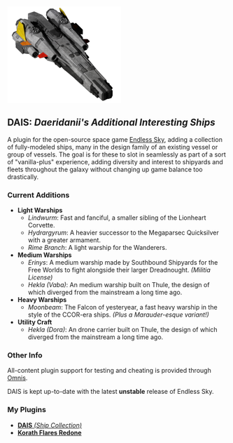 ![Moonbeam](images/thumbnail/moonbeam.png)

## DAIS: *Daeridanii's Additional Interesting Ships*

A plugin for the open-source space game [Endless Sky](https://www.github.com/endless-sky/endless-sky), adding a collection of fully-modeled ships, many in the design family of an existing vessel or group of vessels. The goal is for these to slot in seamlessly as part of a sort of "vanilla-plus" experience, adding diversity and interest to shipyards and fleets throughout the galaxy without changing up game balance too drastically.

### Current Additions
* **Light Warships**
    * _Lindwurm_: Fast and fanciful, a smaller sibling of the Lionheart Corvette.
    * _Hydrargyrum_: A heavier successor to the Megaparsec Quicksilver with a greater armament.
    * _Rime Branch_: A light warship for the Wanderers.
* **Medium Warships**
    * _Erinys_: A medium warship made by Southbound Shipyards for the Free Worlds to fight alongside their larger Dreadnought. _(Militia License)_
    * _Hekla (Vaba)_: An medium warship built on Thule, the design of which diverged from the mainstream a long time ago.
* **Heavy Warships**
    * _Moonbeam_: The Falcon of yesteryear, a fast heavy warship in the style of the CCOR-era ships. _(Plus a Marauder-esque variant!)_
* **Utility Craft**
    * _Hekla (Dora)_: An drone carrier built on Thule, the design of which diverged from the mainstream a long time ago.

### Other Info
All-content plugin support for testing and cheating is provided through [Omnis](https://www.github.com/DarcyManoel/-Omnis).

DAIS is kept up-to-date with the latest **unstable** release of Endless Sky.

### My Plugins
* [**DAIS** _(Ship Collection)_](https://www.github.com/Daeridanii1/DAIS)
* [**Korath Flares Redone**](https://www.github.com/Daeridanii1/korath-flares-redone)